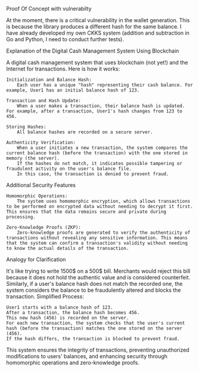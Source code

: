 Proof Of Concept with vulnerabilty

At the moment, there is a critical vulnerability in the wallet generation. This is because the library produces a different hash for the same balance. I have already developed my own CKKS system (addition and subtraction in Go and Python, I need to conduct further tests).

Explanation of the Digital Cash Management System Using Blockchain

A digital cash management system that uses blockchain (not yet!) and the Internet for transactions. Here is how it works:

    Initialization and Balance Hash:
        Each user has a unique "hash" representing their cash balance. For example, User1 has an initial balance hash of 123.

    Transaction and Hash Update:
        When a user makes a transaction, their balance hash is updated. For example, after a transaction, User1's hash changes from 123 to 456.

    Storing Hashes:
        All balance hashes are recorded on a secure server.

    Authenticity Verification:
        When a user initiates a new transaction, the system compares the current balance hash (before the transaction) with the one stored in memory (the server).
        If the hashes do not match, it indicates possible tampering or fraudulent activity on the user's balance file.
        In this case, the transaction is denied to prevent fraud.

Additional Security Features

    Homomorphic Operations:
        The system uses homomorphic encryption, which allows transactions to be performed on encrypted data without needing to decrypt it first. This ensures that the data remains secure and private during processing.

    Zero-Knowledge Proofs (ZKP):
        Zero-knowledge proofs are generated to verify the authenticity of transactions without revealing any sensitive information. This means that the system can confirm a transaction's validity without needing to know the actual details of the transaction.

Analogy for Clarification

It's like trying to write 1500$ on a 500$ bill. Merchants would reject this bill because it does not hold the authentic value and is considered counterfeit. Similarly, if a user's balance hash does not match the recorded one, the system considers the balance to be fraudulently altered and blocks the transaction.
Simplified Process:

    User1 starts with a balance hash of 123.
    After a transaction, the balance hash becomes 456.
    This new hash (456) is recorded on the server.
    For each new transaction, the system checks that the user's current hash (before the transaction) matches the one stored on the server (456).
    If the hash differs, the transaction is blocked to prevent fraud.

This system ensures the integrity of transactions, preventing unauthorized modifications to users' balances, and enhancing security through homomorphic operations and zero-knowledge proofs.


